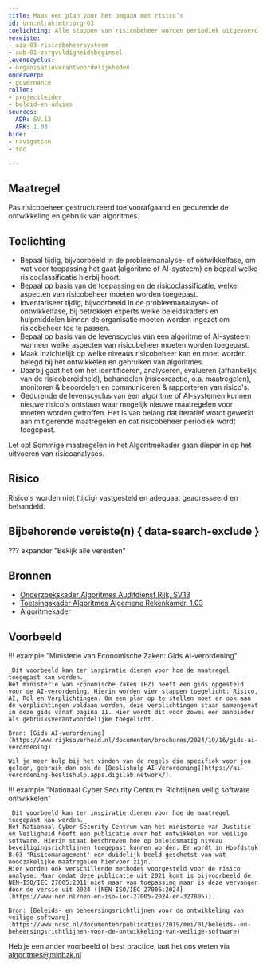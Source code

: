 ```yaml
---
title: Maak een plan voor het omgaan met risico’s
id: urn:nl:ak:mtr:org-03
toelichting: Alle stappen van risicobeheer worden periodiek uitgevoerd en op het juiste niveau in de organisatie behandeld.
vereiste: 
- aia-03-risicobeheersysteem
- awb-01-zorgvuldigheidsbeginsel
levenscyclus: 
- organisatieverantwoordelijkheden
onderwerp: 
- governance
rollen:
- projectleider
- beleid-en-advies
sources:
  ADR: SV.13
  ARK: 1.03
hide:
- navigation
- toc

---
```


<!-- Let op! onderstaande regel met 'tags' niet weghalen! Deze maakt automatisch de knopjes op basis van de metadata  -->
<!-- tags -->

## Maatregel
<!-- Vul hier een omschrijving in van wat deze maatregel inhoudt. -->
Pas risicobeheer gestructureerd toe voorafgaand en gedurende de ontwikkeling en gebruik van algoritmes.
  
## Toelichting
<!-- Geef hier een toelichting van deze maatregel -->
- Bepaal tijdig, bijvoorbeeld in de probleemanalyse- of ontwikkelfase, om wat voor toepassing het gaat (algoritme of AI-systeem) en bepaal welke risicoclassificatie hierbij hoort.
- Bepaal op basis van de toepassing en de risicoclassificatie, welke aspecten van risicobeheer moeten worden toegepast.
- Inventariseer tijdig, bijvoorbeeld in de probleemanalayse- of ontwikkelfase, bij betrokken experts welke beleidskaders en hulpmiddelen binnen de organisatie moeten worden ingezet om risicobeheer toe te passen.
- Bepaal op basis van de levenscyclus van een algoritme of AI-systeem wanneer welke aspecten van risicobeheer moeten worden toegepast. 
- Maak inzichtelijk op welke niveaus risicobeheer kan en moet worden belegd bij het ontwikkelen en gebruiken van algoritmes.
- Daarbij gaat het om het identificeren, analyseren, evalueren (afhankelijk van de risicobereidheid), behandelen (risicoreactie, o.a. maatregelen), monitoren & beoordelen en communiceren & rapporteren van risico's.
- Gedurende de levenscyclus van een algoritme of AI-systemen kunnen nieuwe risico's ontstaan waar mogelijk nieuwe maatregelen voor moeten worden getroffen. Het is van belang dat iteratief wordt gewerkt aan mitigerende maatregelen en dat risicobeheer periodiek wordt toegepast.

Let op! Sommige maatregelen in het Algoritmekader gaan dieper in op het uitvoeren van risicoanalyses. 
   
## Risico
Risico's worden niet (tijdig) vastgesteld en adequaat geadresseerd en behandeld.  

## Bijbehorende vereiste(n) { data-search-exclude }
<!-- Hier volgt een lijst met vereisten op basis van de in de metadata ingevulde vereiste -->

<!-- Let op! onderstaande regel met 'list_vereisten_on_maatregelen_page' niet weghalen! Deze maakt automatisch een lijst van bijbehorende verseisten op basis van de metadata  -->
??? expander "Bekijk alle vereisten"
    <!-- list_vereisten_on_maatregelen_page -->

## Bronnen 
<!-- Vul hier de relevante bronnen in voor deze maatregel -->
- [Onderzoekskader Algoritmes Auditdienst Rijk, SV.13 ](https://www.rijksoverheid.nl/documenten/rapporten/2023/07/11/onderzoekskader-algoritmes-adr-2023)
- [Toetsingskader Algoritmes Algemene Rekenkamer, 1.03](https://www.rekenkamer.nl/onderwerpen/algoritmes/documenten/publicaties/2024/05/15/het-toetsingskader-aan-de-slag)
- Algoritmekader

## Voorbeeld
!!! example "Ministerie van Economische Zaken: Gids AI-verordening"

    _Dit voorbeeld kan ter inspiratie dienen voor hoe de maatregel toegepast kan worden._
    Het ministerie van Economische Zaken (EZ) heeft een gids opgesteld voor de AI-verordening. Hierin worden vier stappen toegelicht: Risico, AI, Rol en Verplichtingen. Om een plan op te stellen moet er ook aan de verplichtingen voldaan worden, deze verplichtingen staan samengevat in deze gids vanaf pagina 11. Hier wordt dit voor zowel een aanbieder als gebruiksverantwoordelijke toegelicht.
      
    Bron: [Gids AI-verordening](https://www.rijksoverheid.nl/documenten/brochures/2024/10/16/gids-ai-verordening)
    
    Wil je meer hulp bij het vinden van de regels die specifiek voor jou gelden, gebruik dan ook de [Beslishulp AI-Verordening](https://ai-verordening-beslishulp.apps.digilab.network/).

!!! example "Nationaal Cyber Security Centrum: Richtlijnen veilig software ontwikkelen"

    _Dit voorbeeld kan ter inspiratie dienen voor hoe de maatregel toegepast kan worden._
    Het Nationaal Cyber Security Centrum van het ministerie van Justitie en Veiligheid heeft een publicatie over het ontwikkelen van veilige software. Hierin staat beschreven hoe op beleidsmatig niveau beveiligingsrichtlijnen toegepast kunnen worden. Er wordt in Hoofdstuk B.03 'Risicomanagement' een duidelijk beeld geschetst van wat noodzakelijke maatregelen hiervoor zijn. 
    Hier worden ook verschillende methodes voorgesteld voor de risico analyse. Maar omdat deze publicatie uit 2021 komt is bijvoorbeeld de NEN-ISO/IEC 27005:2011 niet maar van toepassing maar is deze vervangen door de versie uit 2024 ([NEN-ISO/IEC 27005:2024](https://www.nen.nl/nen-en-iso-iec-27005-2024-en-327805)).
    
    Bron: [Beleids- en beheersingsrichtlijnen voor de ontwikkeling van veilige software](https://www.ncsc.nl/documenten/publicaties/2019/mei/01/beleids--en-beheersingsrichtlijnen-voor-de-ontwikkeling-van-veilige-software)


Heb je een ander voorbeeld of best practice, laat het ons weten via [algoritmes@minbzk.nl](mailto:algoritmes@minbzk.nl)
